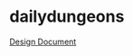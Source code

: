 # dailydungeons

[Design Document](https://docs.google.com/document/d/1vKGmTa8XdrN3arK2PMOAUYALrOcEzaPfGFZZ5bPPOIo/edit)
